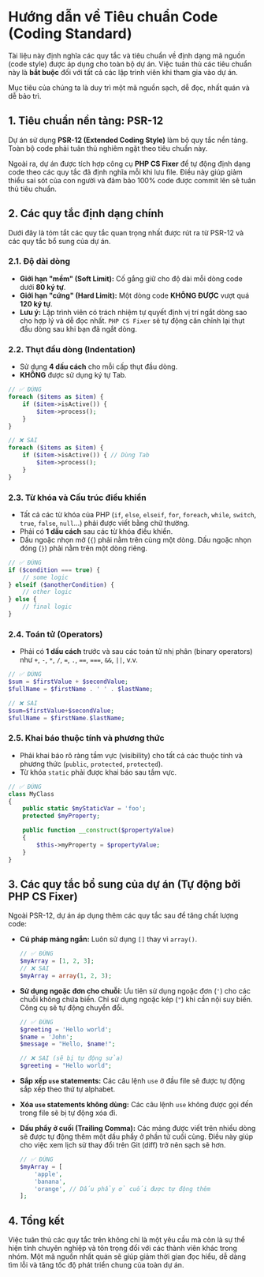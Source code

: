 # Hướng dẫn về Tiêu chuẩn Code (Coding Standard)

Tài liệu này định nghĩa các quy tắc và tiêu chuẩn về định dạng mã nguồn (code style) được áp dụng cho toàn bộ dự án. Việc tuân thủ các tiêu chuẩn này là **bắt buộc** đối với tất cả các lập trình viên khi tham gia vào dự án.

Mục tiêu của chúng ta là duy trì một mã nguồn sạch, dễ đọc, nhất quán và dễ bảo trì.

## 1. Tiêu chuẩn nền tảng: PSR-12

Dự án sử dụng **PSR-12 (Extended Coding Style)** làm bộ quy tắc nền tảng. Toàn bộ code phải tuân thủ nghiêm ngặt theo tiêu chuẩn này.

Ngoài ra, dự án được tích hợp công cụ **PHP CS Fixer** để tự động định dạng code theo các quy tắc đã định nghĩa mỗi khi lưu file. Điều này giúp giảm thiểu sai sót của con người và đảm bảo 100% code được commit lên sẽ tuân thủ tiêu chuẩn.

## 2. Các quy tắc định dạng chính

Dưới đây là tóm tắt các quy tắc quan trọng nhất được rút ra từ PSR-12 và các quy tắc bổ sung của dự án.

### 2.1. Độ dài dòng

-   **Giới hạn "mềm" (Soft Limit):** Cố gắng giữ cho độ dài mỗi dòng code dưới **80 ký tự**.
-   **Giới hạn "cứng" (Hard Limit):** Một dòng code **KHÔNG ĐƯỢC** vượt quá **120 ký tự**.
-   **Lưu ý:** Lập trình viên có trách nhiệm tự quyết định vị trí ngắt dòng sao cho hợp lý và dễ đọc nhất. `PHP CS Fixer` sẽ tự động căn chỉnh lại thụt đầu dòng sau khi bạn đã ngắt dòng.

### 2.2. Thụt đầu dòng (Indentation)

-   Sử dụng **4 dấu cách** cho mỗi cấp thụt đầu dòng.
-   **KHÔNG** được sử dụng ký tự Tab.

```php
// ✅ ĐÚNG
foreach ($items as $item) {
    if ($item->isActive()) {
        $item->process();
    }
}

// ❌ SAI
foreach ($items as $item) {
	if ($item->isActive()) { // Dùng Tab
		$item->process();
	}
}
```

### 2.3. Từ khóa và Cấu trúc điều khiển

-   Tất cả các từ khóa của PHP (`if`, `else`, `elseif`, `for`, `foreach`, `while`, `switch`, `true`, `false`, `null`...) phải được viết bằng chữ thường.
-   Phải có **1 dấu cách** sau các từ khóa điều khiển.
-   Dấu ngoặc nhọn mở (`{`) phải nằm trên cùng một dòng. Dấu ngoặc nhọn đóng (`}`) phải nằm trên một dòng riêng.

```php
// ✅ ĐÚNG
if ($condition === true) {
    // some logic
} elseif ($anotherCondition) {
    // other logic
} else {
    // final logic
}
```

### 2.4. Toán tử (Operators)

-   Phải có **1 dấu cách** trước và sau các toán tử nhị phân (binary operators) như `+`, `-`, `*`, `/`, `=`, `.`, `==`, `===`, `&&`, `||`, v.v.

```php
// ✅ ĐÚNG
$sum = $firstValue + $secondValue;
$fullName = $firstName . ' ' . $lastName;

// ❌ SAI
$sum=$firstValue+$secondValue;
$fullName = $firstName.$lastName;
```

### 2.5. Khai báo thuộc tính và phương thức

-   Phải khai báo rõ ràng tầm vực (visibility) cho tất cả các thuộc tính và phương thức (`public`, `protected`, `protected`).
-   Từ khóa `static` phải được khai báo sau tầm vực.

```php
// ✅ ĐÚNG
class MyClass
{
    public static $myStaticVar = 'foo';
    protected $myProperty;

    public function __construct($propertyValue)
    {
        $this->myProperty = $propertyValue;
    }
}
```

## 3. Các quy tắc bổ sung của dự án (Tự động bởi PHP CS Fixer)

Ngoài PSR-12, dự án áp dụng thêm các quy tắc sau để tăng chất lượng code:

-   **Cú pháp mảng ngắn:** Luôn sử dụng `[]` thay vì `array()`.
    ```php
    // ✅ ĐÚNG
    $myArray = [1, 2, 3];
    // ❌ SAI
    $myArray = array(1, 2, 3);
    ```

-   **Sử dụng ngoặc đơn cho chuỗi:** Ưu tiên sử dụng ngoặc đơn (`'`) cho các chuỗi không chứa biến. Chỉ sử dụng ngoặc kép (`"`) khi cần nội suy biến. Công cụ sẽ tự động chuyển đổi.
    ```php
    // ✅ ĐÚNG
    $greeting = 'Hello world';
    $name = 'John';
    $message = "Hello, $name!";

    // ❌ SAI (sẽ bị tự động sửa)
    $greeting = "Hello world";
    ```

-   **Sắp xếp `use` statements:** Các câu lệnh `use` ở đầu file sẽ được tự động sắp xếp theo thứ tự alphabet.

-   **Xóa `use` statements không dùng:** Các câu lệnh `use` không được gọi đến trong file sẽ bị tự động xóa đi.

-   **Dấu phẩy ở cuối (Trailing Comma):** Các mảng được viết trên nhiều dòng sẽ được tự động thêm một dấu phẩy ở phần tử cuối cùng. Điều này giúp cho việc xem lịch sử thay đổi trên Git (diff) trở nên sạch sẽ hơn.
    ```php
    // ✅ ĐÚNG
    $myArray = [
        'apple',
        'banana',
        'orange', // Dấu phẩy ở cuối được tự động thêm
    ];
    ```

## 4. Tổng kết

Việc tuân thủ các quy tắc trên không chỉ là một yêu cầu mà còn là sự thể hiện tính chuyên nghiệp và tôn trọng đối với các thành viên khác trong nhóm. Một mã nguồn nhất quán sẽ giúp giảm thời gian đọc hiểu, dễ dàng tìm lỗi và tăng tốc độ phát triển chung của toàn dự án.